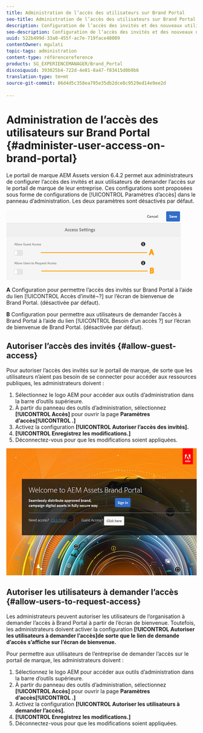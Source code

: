```yaml
---
title: Administration de l’accès des utilisateurs sur Brand Portal
seo-title: Administration de l’accès des utilisateurs sur Brand Portal
description: Configuration de l’accès des invités et des nouveaux utilisateurs sur Brand Portal
seo-description: Configuration de l’accès des invités et des nouveaux utilisateurs sur Brand Portal
uuid: 522b499d-33a0-455f-ac7e-719face48009
contentOwner: mgulati
topic-tags: administration
content-type: référencereference
products: SG_EXPERIENCEMANAGER/Brand_Portal
discoiquuid: 393025b4-722d-4e81-8a47-f83415d0b9b6
translation-type: tm+mt
source-git-commit: 86d4d5c358ea795e35db2dce8c9529ed14e9ee2d

---
```



# Administration de l’accès des utilisateurs sur Brand Portal {#administer-user-access-on-brand-portal}

Le portail de marque AEM Assets version 6.4.2 permet aux administrateurs de configurer l’accès des invités et aux utilisateurs de demander l’accès sur le portail de marque de leur entreprise. Ces configurations sont proposées sous forme de configurations de [!UICONTROL Paramètres d’accès] dans le panneau d’administration. Les deux paramètres sont désactivés par défaut.

![](assets/access-configs.png)

**A** Configuration pour permettre l’accès des invités sur Brand Portal à l’aide du lien [!UICONTROL Accès d’invité¬?] sur l’écran de bienvenue de Brand Portal. (désactivée par défaut).

**B** Configuration pour permettre aux utilisateurs de demander l’accès à Brand Portal à l’aide du lien [!UICONTROL Besoin d’un accès ?] sur l’écran de bienvenue de Brand Portal. (désactivée par défaut).

## Autoriser l’accès des invités {#allow-guest-access}

Pour autoriser l’accès des invités sur le portail de marque, de sorte que les utilisateurs n’aient pas besoin de se connecter pour accéder aux ressources publiques, les administrateurs doivent :

1. Sélectionnez le logo AEM pour accéder aux outils d’administration dans la barre d’outils supérieure.
1. À partir du panneau des outils d’administration, sélectionnez **[!UICONTROL Accès]** pour ouvrir la page **Paramètres d’accès[!UICONTROL .]**
1. Activez la configuration **[!UICONTROL Autoriser l’accès des invités].**
1. **[!UICONTROL Enregistrez les modifications.]**
1. Déconnectez-vous pour que les modifications soient appliquées.

![](assets/bp-welcome-screen.png)

## Autoriser les utilisateurs à demander l’accès   {#allow-users-to-request-access}

Les administrateurs peuvent autoriser les utilisateurs de l’organisation à demander l’accès à Brand Portal à partir de l’écran de bienvenue. Toutefois, les administrateurs doivent activer la configuration **[!UICONTROL Autoriser les utilisateurs à demander l’accès]de sorte que le lien de demande d’accès s’affiche sur l’écran de bienvenue.**

Pour permettre aux utilisateurs de l’entreprise de demander l’accès sur le portail de marque, les administrateurs doivent :

1. Sélectionnez le logo AEM pour accéder aux outils d’administration dans la barre d’outils supérieure.
1. À partir du panneau des outils d’administration, sélectionnez **[!UICONTROL Accès]** pour ouvrir la page **Paramètres d’accès[!UICONTROL .]**
1. Activez la configuration **[!UICONTROL Autoriser les utilisateurs à demander l’accès].**
1. **[!UICONTROL Enregistrez les modifications.]**
1. Déconnectez-vous pour que les modifications soient appliquées.
